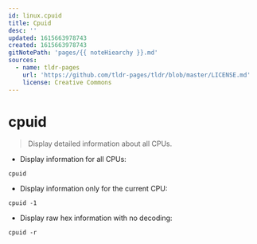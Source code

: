 ```yaml
---
id: linux.cpuid
title: Cpuid
desc: ''
updated: 1615663978743
created: 1615663978743
gitNotePath: 'pages/{{ noteHiearchy }}.md'
sources:
  - name: tldr-pages
    url: 'https://github.com/tldr-pages/tldr/blob/master/LICENSE.md'
    license: Creative Commons
---
```

# cpuid

> Display detailed information about all CPUs.

- Display information for all CPUs:

`cpuid`

- Display information only for the current CPU:

`cpuid -1`

- Display raw hex information with no decoding:

`cpuid -r`

